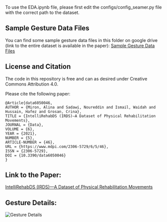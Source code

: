 To use the EDA.ipynb file, please first edit the configs/config_seamer.py file with the correct path to the dataset.

## Sample Gesture Data Files
You can find some sample gesture data files in this folder on google drive (link to the entire dataset is available in the paper): 
[Sample Gesture Data Files](https://drive.google.com/drive/folders/1Sy7X_XV7g2EYcVnOUyrpYP4QF1d5jpDi?usp=sharing)

## License and Citation
The code in this repository is free and can as desired under Creative Commons Attribution 4.0. 

Please cite the following paper:

```
@Article{data6050046,
AUTHOR = {Miron, Alina and Sadawi, Noureddin and Ismail, Waidah and Hussain, Hafez and Grosan, Crina},
TITLE = {IntelliRehabDS (IRDS)—A Dataset of Physical Rehabilitation Movements},
JOURNAL = {Data},
VOLUME = {6},
YEAR = {2021},
NUMBER = {5},
ARTICLE-NUMBER = {46},
URL = {https://www.mdpi.com/2306-5729/6/5/46},
ISSN = {2306-5729},
DOI = {10.3390/data6050046}
}

```

## Link to the Paper:
[IntelliRehabDS (IRDS)—A Dataset of Physical Rehabilitation Movements](https://www.mdpi.com/2306-5729/6/5/46)

## Gesture Details:
![Gesture Details](https://github.com/nsadawi/intellirehabds/raw/master/GestureDetails.png "Gesture Details")


